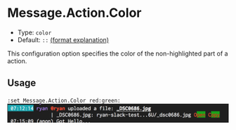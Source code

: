 # Message.Action.Color

- Type: `color`
- Default: `::` [(format explanation)](../Colors.md)

This configuration option specifies the color of the non-highlighted part of a action.

## Usage
`:set Message.Action.Color red:green:`
![gifs/Message.Action.Color.png](gifs/Message.Action.Color.png)
